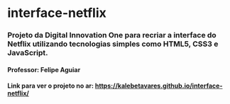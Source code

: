 # interface-netflix
### Projeto da Digital Innovation One para recriar a interface do Netflix utilizando tecnologias simples como HTML5, CSS3 e JavaScript.
#### Professor: Felipe Aguiar
#### Link para ver o projeto no ar: https://kalebetavares.github.io/interface-netflix/
